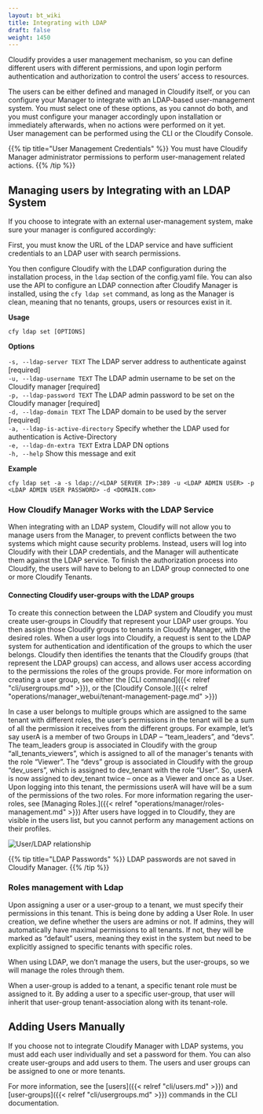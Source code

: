 ```yaml
---
layout: bt_wiki
title: Integrating with LDAP
draft: false
weight: 1450
---
```

Cloudify provides a user management mechanism, so you can define different users with different permissions, and upon login perform authentication and authorization to control the users’ access to resources. 

The users can be either defined and managed in Cloudify itself, or you can configure your Manager to integrate with an LDAP-based user-management system. 
You must select one of these options, as you cannot do both, and you must configure your manager accordingly upon installation or immediately afterwards, when no actions were performed on it yet.  
User management can be performed using the CLI or the Cloudify Console.

{{% tip title="User Management Credentials" %}}
You must have Cloudify Manager administrator permissions to perform user-management related actions.
{{% /tip %}}

## Managing users by Integrating with an LDAP System
If you choose to integrate with an external user-management system, make sure your manager is configured accordingly:

First, you must know the URL of the LDAP service and have sufficient credentials to an LDAP user with search permissions. 

You then configure Cloudify with the LDAP configuration during the installation process, in the `ldap` section of the config.yaml file. You can also use the API to configure an LDAP connection after Cloudify Manager is installed, using the `cfy ldap set` command, as long as the Manager is clean, meaning that no tenants, groups, users or resources exist in it.

**Usage**

```cfy ldap set [OPTIONS]```

**Options**

```-s, --ldap-server TEXT```          The LDAP server address to authenticate against  [required]<br>
```-u, --ldap-username TEXT```        The LDAP admin username to be set on the Cloudify manager  [required]<br>
```-p, --ldap-password TEXT```        The LDAP admin password to be set on the Cloudify manager  [required]<br>
```-d, --ldap-domain TEXT```          The LDAP domain to be used by the server [required]<br>
```-a, --ldap-is-active-directory```  Specify whether the LDAP used for authentication is Active-Directory<br>
```-e, --ldap-dn-extra TEXT```        Extra LDAP DN options<br>
```-h, --help```                      Show this message and exit<br>


**Example**

```cfy ldap set -a -s ldap://<LDAP SERVER IP>:389 -u <LDAP ADMIN USER> -p <LDAP ADMIN USER PASSWORD> -d <DOMAIN.com>```


### How Cloudify Manager Works with the LDAP Service

When integrating with an LDAP system, Cloudify will not allow you to manage users from the Manager, to prevent conflicts between the two systems which might cause security problems. Instead, users will log into Cloudify with their LDAP credentials, and the Manager will authenticate them against the LDAP service. To finish the authorization process into Cloudify, the users will have to belong to an LDAP group connected to one or more Cloudify Tenants. 

#### Connecting Cloudify user-groups with the LDAP groups
To create this connection between the LDAP system and Cloudify you must create user-groups in Cloudify that represent your LDAP user groups. 
You then assign those Cloudify groups to tenants in Cloudify Manager, with the desired roles. When a user logs into Cloudify, a request is sent to the LDAP system for authentication and identification of the groups to which the user belongs. 
Cloudify then identifies the tenants that the Cloudify groups (that represent the LDAP groups) can access, and allows user access according to the permissions the roles of the groups provide.
For more information on creating a user group, see either the [CLI command]({{< relref "cli/usergroups.md" >}}), or the [Cloudify Console.]({{< relref "operations/manager_webui/tenant-management-page.md" >}})

In case a user belongs to multiple groups which are assigned to the same tenant with different roles, the user’s permissions in the tenant will be a sum of all the permission it receives from the different groups. 
For example, let’s say userA is a member of two Groups in LDAP – “team_leaders”, and “devs”. The team_leaders group is associated in Cloudify with the group “all_tenants_viewers”, which is assigned to all of the manager's tenants with the role “Viewer”. The “devs” group is associated in Cloudify with the group “dev_users”, which is assigned to dev_tenant with the role “User”. 
So, userA is now assigned to dev_tenant twice – once as a Viewer and once as a User. Upon logging into this tenant, the permissions userA will have will be a sum of the permissions of the two roles. For more information regaring the user-roles, see [Managing Roles.]({{< relref "operations/manager/roles-management.md" >}})
After users have logged in to Cloudify, they are visible in the users list, but you cannot perform any management actions on their profiles. 

![User/LDAP relationship]( /images/manager/multi-tenancy-ldap-relationship.png )

{{% tip title="LDAP Passwords" %}}
LDAP passwords are not saved in Cloudify Manager.
{{% /tip %}}

### Roles management with Ldap

Upon assigning a user or a user-group to a tenant, we must specify their permissions in this tenant. This is being done by adding a User Role. 
In user creation, we define whether the users are admins or not. If admins, they will automatically have maximal permissions to all tenants. If not, they will be marked as “default” users, meaning they exist in the system but need to be explicitly assigned to specific tenants with specific roles. 

When using LDAP, we don’t manage the users, but the user-groups, so we will manage the roles through them. 

When a user-group is added to a tenant, a specific tenant role must be assigned to it. By adding a user to a specific user-group, that user will inherit that user-group tenant-association along with its tenant-role.


## Adding Users Manually
If you choose not to integrate Cloudify Manager with LDAP systems, you must add each user individually and set a password for them. You can also create user-groups and add users to them. The users and user groups can be assigned to one or more tenants.

For more information, see the [users]({{< relref "cli/users.md" >}}) and [user-groups]({{< relref "cli/usergroups.md" >}}) commands in the CLI documentation.